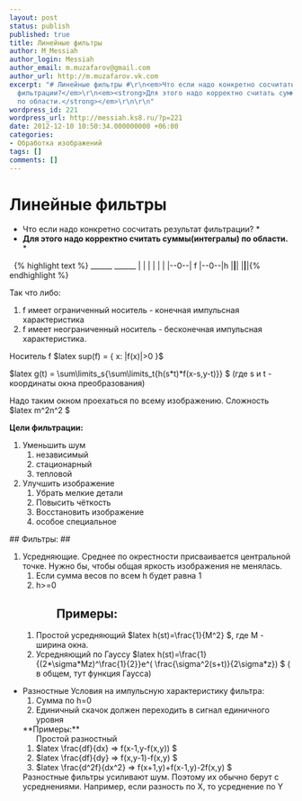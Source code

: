 ```yaml
---
layout: post
status: publish
published: true
title: Линейные фильтры
author: M_Messiah
author_login: Messiah
author_email: m.muzafarov@gmail.com
author_url: http://m.muzafarov.vk.com
excerpt: "# Линейные фильтры #\r\n<em>Что если надо конкретно сосчитать результат
  фильтрации?</em>\r\n<em><strong>Для этого надо корректно считать суммы(интегралы)
  по области.</strong></em>\r\n\r\n"
wordpress_id: 221
wordpress_url: http://messiah.ks8.ru/?p=221
date: 2012-12-10 10:50:34.000000000 +06:00
categories:
- Обработка изображений
tags: []
comments: []
---
```

# Линейные фильтры #
* Что если надо конкретно сосчитать результат фильтрации? *
* **Для этого надо корректно считать суммы(интегралы) по области.** *



&nbsp;
{% highlight text %}  ______    ______
 |  |  |   |  |  |
 |--0--| f |--0--|h
 |__|__|   |__|__|{% endhighlight %}
<div>Так что либо:</div>
<ol>
	<li>f имеет ограниченный носитель - конечная импульсная характеристика</li>
	<li>f имеет неограниченный носитель - бесконечная импульсная характеристика.</li>
</ol>
Носитель f $latex sup(f) = { x: |f(x)|>0 }$

$latex g(t) = \sum\limits_s{\sum\limits_t{h(s*t)*f(x-s,y-t)}} $ (где s и t - координаты окна преобразования)

Надо таким окном проехаться по всему изображению.
Сложность $latex m^2n^2 $

**Цели фильтрации:**
<ol>
	<li>Уменьшить шум
<ol>
	<li>независимый</li>
	<li>стационарный</li>
	<li>тепловой</li>
</ol>
</li>
	<li>Улучшить изображение
<ol>
	<li>Убрать мелкие детали</li>
	<li>Повысить чёткость</li>
	<li>Восстановить изображение</li>
	<li>особое специальное</li>
</ol>
</li>
</ol>
## Фильтры: ##
<ol>
	<li>Усредняющие.
Среднее по окрестности присваивается центральной точке.
Нужно бы, чтобы общая яркость изображения не менялась.
<ol>
	<li>Если сумма весов по всем h будет равна 1</li>
	<li>h>=0</li>
</ol>
<h2 style="padding-left: 60px;">Примеры:</h2>
<ol>
	<li>Простой усредняющий
$latex h(st)=\frac{1}{M^2} $, где M - ширина окна.</li>
	<li>Усредняющий по Гауссу
$latex h(st)=\frac{1}{(2*\sigma*Mz)^\frac{1}{2}}e^( \frac{\sigma^2(s+t)}{2\sigma*z}) $ ( в общем, тут функция Гаусса)</li>
</ol>
</li>
</ol>
<ul>
	<li>Разностные
Условия на импульсную характеристику фильтра:
<ol>
	<li>Сумма по h=0</li>
	<li>Единичный скачок должен переходить в сигнал единичного уровня</li>
</ol>
**Примеры:**
<ol>Простой разностный
	<li>$latex \frac{df}{dx} => f(x-1,y-f(x,y)) $</li>
	<li>$latex \frac{df}{dy} => f(x,y-1)-f(x,y) $</li>
	<li>$latex \frac{d^2f}{dx^2} => f(x+1,y)+f(x-1,y)-2f(x,y) $</li>
</ol>
Разностные фильтры усиливают шум. Поэтому их обычно берут с усреднениями.
Например, если разность по X, то усреднение по Y</li>
</ul>
